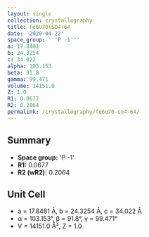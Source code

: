 ```yaml
---
layout: single
collection: crystallography
title: Fe6U70(SO4)64
date: '2020-04-22'
space_group: '''P -1'''
a: 17.8481
b: 24.3254
c: 34.022
alpha: 103.153
beta: 91.8
gamma: 99.471
volume: 14151.0
Z: 1.0
R1: 0.0677
R2: 0.2064
permalink: /crystallography/fe6u70-so4-64/
---
```


## Summary

- **Space group:** 'P -1'
- **R1:** 0.0677
- **R2 (wR2):** 0.2064

## Unit Cell
- a = 17.8481 Å, b = 24.3254 Å, c = 34.022 Å
- α = 103.153°, β = 91.8°, γ = 99.471°
- V = 14151.0 Å³, Z = 1.0
